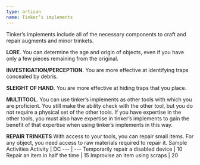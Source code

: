 ```yaml
---
type: artisan
name: Tinker’s implements
---
```

Tinker’s implements include all of the necessary components to craft and repair augments and minor trinkets.

__LORE__. 
You can determine the age and origin of objects, even if you have only a few pieces remaining from the original.

__INVESTIGATION/PERCEPTION__. 
You are more effective at identifying traps concealed by debris.

__SLEIGHT OF HAND__. 
You are more effective at hiding traps that you place.

__MULTITOOL__. 
You can use tinker’s implements as other tools with which you are proficient. You still make the ability check with the other tool, but you do not require a physical set of the other tools. If you have expertise in the other tools, you must also have expertise in tinker’s implements to gain the benefit of that expertise when using tinker’s implements in this way.

__REPAIR TRINKETS__
With access to your tools, you can repair small items. For any object, you need access to raw materials required to repair it.
Sample Activities
Activity | DC
--- | ---
Temporarily repair a disabled device | 10
Repair an item in half the time | 15
Improvise an item using scraps | 20



